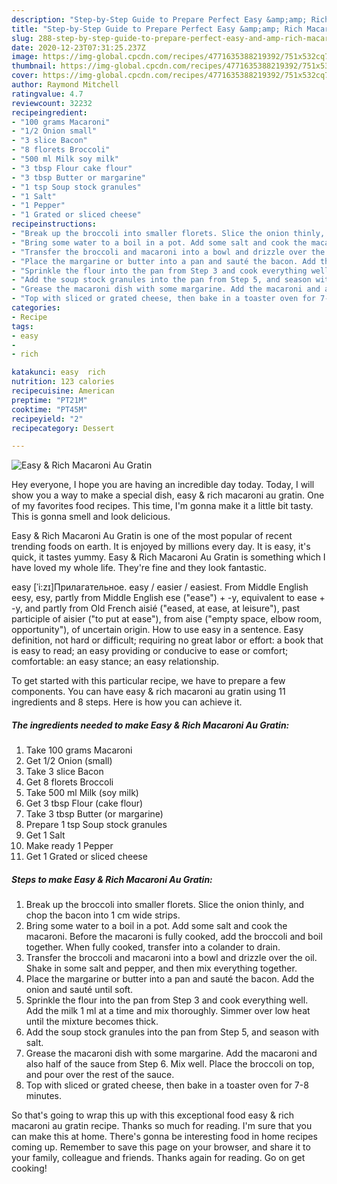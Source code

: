 ```yaml
---
description: "Step-by-Step Guide to Prepare Perfect Easy &amp;amp; Rich Macaroni Au Gratin"
title: "Step-by-Step Guide to Prepare Perfect Easy &amp;amp; Rich Macaroni Au Gratin"
slug: 288-step-by-step-guide-to-prepare-perfect-easy-and-amp-rich-macaroni-au-gratin
date: 2020-12-23T07:31:25.237Z
image: https://img-global.cpcdn.com/recipes/4771635388219392/751x532cq70/easy-rich-macaroni-au-gratin-recipe-main-photo.jpg
thumbnail: https://img-global.cpcdn.com/recipes/4771635388219392/751x532cq70/easy-rich-macaroni-au-gratin-recipe-main-photo.jpg
cover: https://img-global.cpcdn.com/recipes/4771635388219392/751x532cq70/easy-rich-macaroni-au-gratin-recipe-main-photo.jpg
author: Raymond Mitchell
ratingvalue: 4.7
reviewcount: 32232
recipeingredient:
- "100 grams Macaroni"
- "1/2 Onion small"
- "3 slice Bacon"
- "8 florets Broccoli"
- "500 ml Milk soy milk"
- "3 tbsp Flour cake flour"
- "3 tbsp Butter or margarine"
- "1 tsp Soup stock granules"
- "1 Salt"
- "1 Pepper"
- "1 Grated or sliced cheese"
recipeinstructions:
- "Break up the broccoli into smaller florets. Slice the onion thinly, and chop the bacon into 1 cm wide strips."
- "Bring some water to a boil in a pot. Add some salt and cook the macaroni. Before the macaroni is fully cooked, add the broccoli and boil together. When fully cooked, transfer into a colander to drain."
- "Transfer the broccoli and macaroni into a bowl and drizzle over the oil. Shake in some salt and pepper, and then mix everything together."
- "Place the margarine or butter into a pan and sauté the bacon. Add the onion and sauté until soft."
- "Sprinkle the flour into the pan from Step 3 and cook everything well. Add the milk 1 ml at a time and mix thoroughly. Simmer over low heat until the mixture becomes thick."
- "Add the soup stock granules into the pan from Step 5, and season with salt."
- "Grease the macaroni dish with some margarine. Add the macaroni and also half of the sauce from Step 6. Mix well. Place the broccoli on top, and pour over the rest of the sauce."
- "Top with sliced or grated cheese, then bake in a toaster oven for 7-8 minutes."
categories:
- Recipe
tags:
- easy
- 
- rich

katakunci: easy  rich 
nutrition: 123 calories
recipecuisine: American
preptime: "PT21M"
cooktime: "PT45M"
recipeyield: "2"
recipecategory: Dessert

---
```



![Easy &amp; Rich Macaroni Au Gratin](https://img-global.cpcdn.com/recipes/4771635388219392/751x532cq70/easy-rich-macaroni-au-gratin-recipe-main-photo.jpg)

Hey everyone, I hope you are having an incredible day today. Today, I will show you a way to make a special dish, easy &amp; rich macaroni au gratin. One of my favorites food recipes. This time, I'm gonna make it a little bit tasty. This is gonna smell and look delicious.

Easy &amp; Rich Macaroni Au Gratin is one of the most popular of recent trending foods on earth. It is enjoyed by millions every day. It is easy, it's quick, it tastes yummy. Easy &amp; Rich Macaroni Au Gratin is something which I have loved my whole life. They're fine and they look fantastic.

easy [ˈi:zɪ]Прилагательное. easy / easier / easiest. From Middle English eesy, esy, partly from Middle English ese (&#34;ease&#34;) + -y, equivalent to ease +‎ -y, and partly from Old French aisié (&#34;eased, at ease, at leisure&#34;), past participle of aisier (&#34;to put at ease&#34;), from aise (&#34;empty space, elbow room, opportunity&#34;), of uncertain origin. How to use easy in a sentence. Easy definition, not hard or difficult; requiring no great labor or effort: a book that is easy to read; an easy providing or conducive to ease or comfort; comfortable: an easy stance; an easy relationship.


To get started with this particular recipe, we have to prepare a few components. You can have easy &amp; rich macaroni au gratin using 11 ingredients and 8 steps. Here is how you can achieve it.

<!--inarticleads1-->

##### The ingredients needed to make Easy &amp; Rich Macaroni Au Gratin:

1. Take 100 grams Macaroni
1. Get 1/2 Onion (small)
1. Take 3 slice Bacon
1. Get 8 florets Broccoli
1. Take 500 ml Milk (soy milk)
1. Get 3 tbsp Flour (cake flour)
1. Take 3 tbsp Butter (or margarine)
1. Prepare 1 tsp Soup stock granules
1. Get 1 Salt
1. Make ready 1 Pepper
1. Get 1 Grated or sliced cheese




<!--inarticleads2-->

##### Steps to make Easy &amp; Rich Macaroni Au Gratin:

1. Break up the broccoli into smaller florets. Slice the onion thinly, and chop the bacon into 1 cm wide strips.
1. Bring some water to a boil in a pot. Add some salt and cook the macaroni. Before the macaroni is fully cooked, add the broccoli and boil together. When fully cooked, transfer into a colander to drain.
1. Transfer the broccoli and macaroni into a bowl and drizzle over the oil. Shake in some salt and pepper, and then mix everything together.
1. Place the margarine or butter into a pan and sauté the bacon. Add the onion and sauté until soft.
1. Sprinkle the flour into the pan from Step 3 and cook everything well. Add the milk 1 ml at a time and mix thoroughly. Simmer over low heat until the mixture becomes thick.
1. Add the soup stock granules into the pan from Step 5, and season with salt.
1. Grease the macaroni dish with some margarine. Add the macaroni and also half of the sauce from Step 6. Mix well. Place the broccoli on top, and pour over the rest of the sauce.
1. Top with sliced or grated cheese, then bake in a toaster oven for 7-8 minutes.




So that's going to wrap this up with this exceptional food easy &amp; rich macaroni au gratin recipe. Thanks so much for reading. I'm sure that you can make this at home. There's gonna be interesting food in home recipes coming up. Remember to save this page on your browser, and share it to your family, colleague and friends. Thanks again for reading. Go on get cooking!
